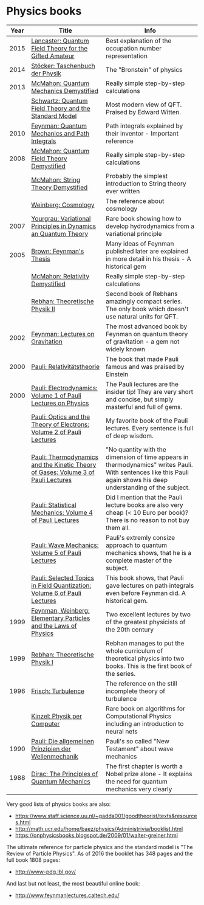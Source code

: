 #  Physics books

 Year | Title | Info 
------|-------|------
2015  | [Lancaster: Quantum Field Theory for the Gifted Amateur](https://www.amazon.de/Quantum-Field-Theory-Gifted-Amateur/dp/019969933X/?tag=maierandi-21) | Best explanation of the occupation number representation 
2014  | [Stöcker: Taschenbuch der Physik](https://www.amazon.de/Taschenbuch-Physik-Horst-Stöcker/dp/3808556757/?tag=maierandi-21) | The "Bronstein" of physics
2013  | [McMahon: Quantum Mechanics Demystified](https://www.amazon.de/Quantum-Mechanics-Demystified-David-McMahon/dp/0071765638/?tag=maierandi-21) | Really simple step-by-step calculations
      | [Schwartz: Quantum Field Theory and the Standard Model](https://www.amazon.de/Quantum-Field-Theory-Standard-Model/dp/1107034736/?tag=maierandi-21) | Most modern view of QFT. Praised by Edward Witten.
2010  | [Feynman: Quantum Mechanics and Path Integrals](https://www.amazon.de/Dover-Books-Physics-Mechanics-Integrals/dp/0486477223/?tag=maierandi-21) | Path integrals explained by their inventor - Important reference
2008  | [McMahon: Quantum Field Theory Demystified](https://www.amazon.de/Quantum-Field-Theory-Demystified-Self-Teaching/dp/0071543821/?tag=maierandi-21) | Really simple step-by-step calculations
      | [McMahon: String Theory Demystified](https://www.amazon.de/String-Theory-Demystified-David-McMahon/dp/0071498702//?tag=maierandi-21) | Probably the simplest introduction to String theory ever written
      | [Weinberg: Cosmology](https://www.amazon.de/Cosmology-Steven-Weinberg/dp/0198526822/?tag=maierandi-21) | The reference about cosmology
2007  | [Yourgrau: Variational Principles in Dynamics an Quantum Theory](https://www.amazon.de/Variational-Principles-Dynamics-Quantum-Physics/dp/0486458881/?tag=maierandi-21) | Rare book showing how to develop hydrodynamics from a variational principle
2005  | [Brown: Feynman's Thesis](https://www.amazon.de/Feynmans-Thesis-Approach-Quantum-Theory/dp/9812563660/?tag=maierandi-21) | Many ideas of Feynman published later are explained in more detail in his thesis - A historical gem
      | [McMahon: Relativity Demystified](https://www.amazon.de/Relativity-Demystified-David-McMahon-ebook/dp/B008KICUR0/) | Really simple step-by-step calculations
      | [Rebhan: Theoretische Physik II](ww.amazon.de/Quantenmechanik-Relativistische-Quantenfeldtheorie-Elementarteilchentheorie-Thermodynamik/dp/3827402476/?tag=maierandi-21) | Second book of Rebhans amazingly compact series. The only book which doesn't use natural units for QFT.
2002  | [Feynman: Lectures on Gravitation](https://www.amazon.de/Feynman-Lectures-Gravitation-Frontiers-Physics/dp/0813340381/?tag=maierandi-21) | The most advanced book by Feynman on quantum theory of gravitation - a gem not widely known
2000  | [Pauli: Relativitätstheorie](ww.amazon.de/Relativitätstheorie-Domenico-Giulini/dp/3642635482/?tag=maierandi-21) | The book that made Pauli famous and was praised by Einstein
2000  | [Pauli: Electrodynamics: Volume 1 of Pauli Lectures on Physics](https://www.amazon.de/Electrodynamics-Pauli-Lectures-Physics-Vol/dp/0486414574/?tag=maierandi-21) | The Pauli lectures are the insider tip! They are very short and concise, but simply masterful and full of gems.  
      | [Pauli: Optics and the Theory of Electrons: Volume 2 of Pauli Lectures](https://www.amazon.de/Optics-Theory-Electrons-Lectures-Physics/dp/0486414582/?tag=maierandi-21) | My favorite book of the Pauli lectures. Every sentence is full of deep wisdom. 
      | [Pauli: Thermodynamics and the Kinetic Theory of Gases: Volume 3 of Pauli Lectures](https://www.amazon.de/Thermodynamics-Kinetic-Theory-Gases-Lectures/dp/0486414612/?tag=maierandi-21) | "No quantity with the dimension of time appears in thermodynamics" writes Pauli. With sentences like this Pauli again shows his deep understanding of the subject.
      | [Pauli: Statistical Mechanics: Volume 4 of Pauli Lectures](https://www.amazon.de/Statistical-Mechanics-Pauli-Lectures-Physics/dp/0486414604/?tag=maierandi-21) | Did I mention that the Pauli lecture books are also very cheap (< 10 Euro per book)? There is no reason to not buy them all. 
      | [Pauli: Wave Mechanics: Volume 5 of Pauli Lectures](https://www.amazon.de/Wave-Mechanics-Pauli-Lectures-Physics/dp/0486414620/?tag=maierandi-21) | Pauli's extremly consize approach to quantum mechanics shows, that he is a complete master of the subject. 
      | [Pauli: Selected Topics in Field Quantization: Volume 6 of Pauli Lectures](https://www.amazon.de/Selected-Topics-Field-Quantization-Lectures/dp/0486414590/) | This book shows, that Pauli gave lectures on path integrals even before Feynman did. A historical gem. 
1999  | [Feynman, Weinberg: Elementary Particles and the Laws of Physics](https://www.amazon.de/Elementary-Particles-Laws-Physics-Memorial/dp/0521658624/?tag=maierandi-21) | Two excellent lectures by two of the greatest physicists of the 20th century       
1999  | [Rebhan: Theoretische Physik I](https://www.amazon.de/Theoretische-Elektrodynamik-Allgemeine-Relativitätstheorie-Kosmologie/dp/3827402468/?tag=maierandi-21) | Rebhan manages to put the whole curriculum of theoretical physics into two books. This is the first book of the series.
1996  | [Frisch: Turbulence](https://www.amazon.de/Turbulence-Legacy-N-Kolmogorov/dp/0521457130/?tag=maierandi-21) | The reference on the still incomplete theory of turbulence
      | [Kinzel: Physik per Computer](https://www.amazon.de/Physik-per-Computer-Programmierung-physikalischer/dp/3827400201) | Rare book on algorithms for Computational Physics including an introduction to neural nets
1990  | [Pauli: Die allgemeinen Prinzipien der Wellenmechanik](https://www.amazon.de/Die-allgemeinen-Prinzipien-Wellenmechanik-herausgegeben/dp/3540519491/?tag=maierandi-21) | Pauli's so called "New Testament" about wave mechanics
1988  | [Dirac: The Principles of Quantum Mechanics](https://www.amazon.de/Principles-Quantum-Mechanics-P-Dirac/dp/0198520115/?tag=maierandi-21) | The first chapter is worth a Nobel prize alone - It explains the need for quantum mechanics very clearly


Very good lists of physics books are also:

- https://www.staff.science.uu.nl/~gadda001/goodtheorist/texts&resources.html
- http://math.ucr.edu/home/baez/physics/Administrivia/booklist.html
- https://onphysicsbooks.blogspot.de/2009/01/walter-greiner.html

The ultimate reference for particle physics and the standard model is "The Review of Particle Physics". As of 2016 the booklet has 348 pages and the full book 1808 pages:

- http://www-pdg.lbl.gov/

And last but not least, the most beautiful online book:

- http://www.feynmanlectures.caltech.edu/ 
